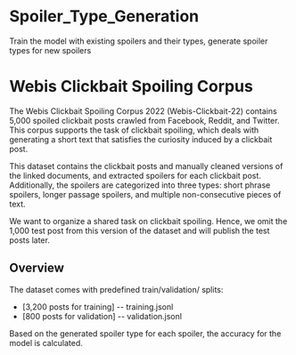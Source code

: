 # Spoiler_Type_Generation
Train the model with existing spoilers and their types, generate spoiler types for new spoilers

# Webis Clickbait Spoiling Corpus

The Webis Clickbait Spoiling Corpus 2022 (Webis-Clickbait-22) contains 5,000 spoiled clickbait posts crawled from Facebook, Reddit, and Twitter.
This corpus supports the task of clickbait spoiling, which deals with generating a short text that satisfies the curiosity induced by a clickbait post.

This dataset contains the clickbait posts and manually cleaned versions of the linked documents, and extracted spoilers for each clickbait post.
Additionally, the spoilers are categorized into three types: short phrase spoilers, longer passage spoilers, and multiple non-consecutive pieces of text.

We want to organize a shared task on clickbait spoiling. Hence, we omit the 1,000 test post from this version of the dataset and will publish the test posts later.

## Overview

The dataset comes with predefined train/validation/ splits:

- [3,200 posts for training] -- training.jsonl
- [800 posts for validation] -- validation.jsonl

Based on the generated spoiler type for each spoiler, the accuracy for the model is calculated.
